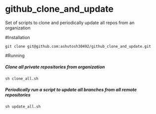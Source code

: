 # github\_clone\_and\_update
Set of scripts to clone and periodically update all repos from an organization

#Installation

```
git clone git@github.com:ashutosh30492/github_clone_and_update.git
```

#Running
##### Clone all private repositories from organization
```
sh clone_all.sh
```

##### Periodically run a script to update all branches from all remote repositories
```
sh update_all.sh
```
